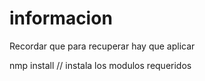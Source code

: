 # informacion

Recordar que para recuperar hay que aplicar

nmp install // instala los modulos requeridos

